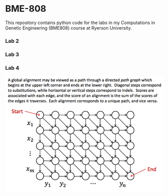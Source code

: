 # BME-808
This repository contains python code for the labs in my Computations in Genetic Engineering (BME808) course at Ryerson University.
### Lab 2 ###
### Lab 3 ###
### Lab 4 ###
 ![Alt text](images/lab4/image1.png?raw=true "Global alignment")
